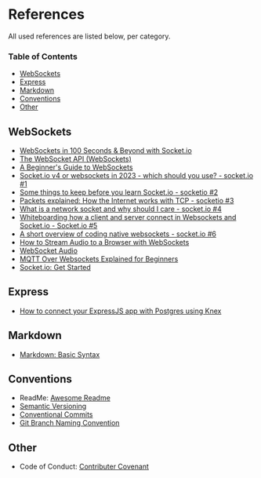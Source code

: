 
# References

All used references are listed below, per category.

### Table of Contents

- [WebSockets](websockets)
- [Express](express)
- [Markdown](markdown)
- [Conventions](conventions)
- [Other](other)

## WebSockets

- [WebSockets in 100 Seconds & Beyond with Socket.io](https://www.youtube.com/watch?v=1BfCnjr_Vjg)
- [The WebSocket API (WebSockets)](https://developer.mozilla.org/en-US/docs/Web/API/WebSockets_API)
- [A Beginner's Guide to WebSockets](https://www.youtube.com/watch?v=8ARodQ4Wlf4)
- [Socket.io v4 or websockets in 2023 - which should you use? - socket.io #1](https://youtu.be/e7K9bfB1ZrI)
- [Some things to keep before you learn Socket.io - socketio #2 ](https://youtu.be/_PG6ktcmHwc)
- [Packets explained: How the Internet works with TCP - socketio #3](https://www.youtube.com/watch?v=w5-0iBRCQvA)
- [What is a network socket and why should I care - socket.io #4 ](https://www.youtube.com/watch?v=bE-e9ANzYGo)
- [Whiteboarding how a client and server connect in Websockets and Socket.io - Socket.io #5](https://www.youtube.com/watch?v=fnC1nU0UbRg)
- [A short overview of coding native websockets - socket.io #6 ](https://www.youtube.com/watch?v=VuNQIHk5_yM)
- [How to Stream Audio to a Browser with WebSockets](https://symbl.ai/blog/how-to-stream-audio-browser-with-websockets/)
- [WebSocket Audio](https://github.com/SamuelFisher/WebSocketAudio)
- [MQTT Over Websockets Explained for Beginners ](https://www.youtube.com/watch?v=EvUI4vRhF88)
- [Socket.io: Get Started](https://socket.io/get-started/chat/)

## Express

- [How to connect your ExpressJS app with Postgres using Knex](https://dev.to/mandeepm91/how-to-connect-your-expressjs-app-with-postgres-using-knex-76)

## Markdown

- [Markdown: Basic Syntax](https://www.markdownguide.org/basic-syntax)

## Conventions

- ReadMe: [Awesome Readme](https://github.com/matiassingers/awesome-readme)
- [Semantic Versioning](https://semver.org/)
- [Conventional Commits](https://www.conventionalcommits.org/en/v1.0.0/#specification)
- [Git Branch Naming Convention](https://dev.to/couchcamote/git-branching-name-convention-cch)

## Other

- Code of Conduct: [Contributer Covenant](https://www.contributor-covenant.org/)
